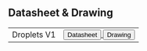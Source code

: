 ## Datasheet & Drawing ##


| | |
|-|-|
| Droplets V1 | <a href="https://raw.githubusercontent.com/NubeIO/rubix-docs/master/pdfs/hardware/lora-sensors/droplet/Droplet-Datasheet.pdf"> <button class="clean-btn button button--primary"> Datasheet</button> </a> <a href="https://raw.githubusercontent.com/NubeIO/rubix-docs/master/pdfs/hardware/lora-sensors/droplet/Droplet.dwg"> <button class="clean-btn button button--primary"> Drawing</button> </a> |
